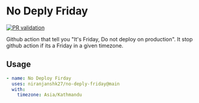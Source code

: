 # No Deply Friday

[![PR validation](https://github.com/niranjanshk27/no-deploy-friday/actions/workflows/check-pr.yml/badge.svg)](https://github.com/niranjanshk27/no-deploy-friday/actions/workflows/check-pr.yml)

Github action that tell you "It's Friday, Do not deploy on production". It stop github action if its a Friday in a given timezone.

## Usage

```yaml
- name: No Deploy Firday
  uses: niranjanshk27/no-deply-friday@main
  with:
    timezone: Asia/Kathmandu

```
